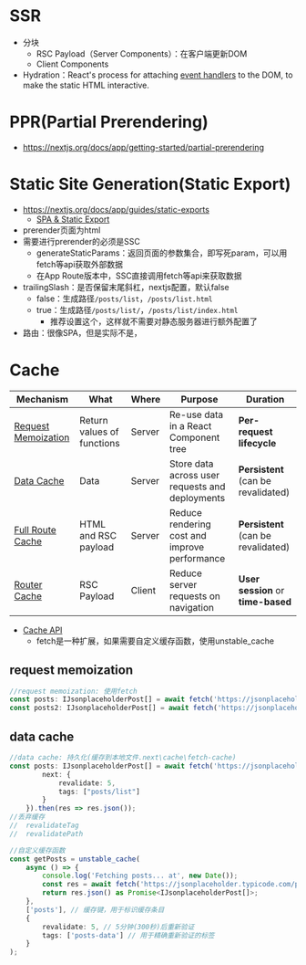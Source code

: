 # SSR
- 分块
	- RSC Payload（Server Components）：在客户端更新DOM
	- Client Components
- Hydration：React's process for attaching [event handlers](https://react.dev/learn/responding-to-events) to the DOM, to make the static HTML interactive.
# PPR(Partial Prerendering)
- https://nextjs.org/docs/app/getting-started/partial-prerendering


# Static Site Generation(Static Export)
- https://nextjs.org/docs/app/guides/static-exports
	- [SPA & Static Export](https://nextjs.org/docs/app/guides/single-page-applications#static-export-optional)
- prerender页面为html
- 需要进行prerender的必须是SSC
	- generateStaticParams：返回页面的参数集合，即写死param，可以用fetch等api获取外部数据
	- 在App Route版本中，SSC直接调用fetch等api来获取数据
- trailingSlash：是否保留末尾斜杠，nextjs配置，默认false
	- false：生成路径`/posts/list`，`/posts/list.html`
	- true：生成路径`/posts/list/`，`/posts/list/index.html`
		- 推荐设置这个，这样就不需要对静态服务器进行额外配置了
- 路由：很像SPA，但是实际不是，

# Cache
| Mechanism                                                                             | What                       | Where  | Purpose                                         | Duration                            |
| ------------------------------------------------------------------------------------- | -------------------------- | ------ | ----------------------------------------------- | ----------------------------------- |
| [Request Memoization](https://nextjs.org/docs/app/guides/caching#request-memoization) | Return values of functions | Server | Re-use data in a React Component tree           | **Per-request lifecycle**           |
| [Data Cache](https://nextjs.org/docs/app/guides/caching#data-cache)                   | Data                       | Server | Store data across user requests and deployments | **Persistent** (can be revalidated) |
| [Full Route Cache](https://nextjs.org/docs/app/guides/caching#full-route-cache)       | HTML and RSC payload       | Server | Reduce rendering cost and improve performance   | **Persistent** (can be revalidated) |
| [Router Cache](https://nextjs.org/docs/app/guides/caching#client-side-router-cache)   | RSC Payload                | Client | Reduce server requests on navigation            | **User session** or **time-based**  |

- [Cache API](https://nextjs.org/docs/app/guides/caching#apis)
	- fetch是一种扩展，如果需要自定义缓存函数，使用unstable_cache

## request memoization
```ts
//request memoization: 使用fetch
const posts: IJsonplaceholderPost[] = await fetch('https://jsonplaceholder.typicode.com/posts').then(res => res.json());
const posts2: IJsonplaceholderPost[] = await fetch('https://jsonplaceholder.typicode.com/posts').then(res => res.json());
```


## data cache
```ts
//data cache: 持久化(缓存到本地文件.next\cache\fetch-cache)
const posts: IJsonplaceholderPost[] = await fetch('https://jsonplaceholder.typicode.com/posts', {
        next: {
            revalidate: 5,
            tags: ["posts/list"]
        }
    }).then(res => res.json());
//丢弃缓存
//  revalidateTag
//  revalidatePath

//自定义缓存函数
const getPosts = unstable_cache(
    async () => {
        console.log('Fetching posts... at', new Date());
        const res = await fetch('https://jsonplaceholder.typicode.com/posts');
        return res.json() as Promise<IJsonplaceholderPost[]>;
    },
    ['posts'], // 缓存键，用于标识缓存条目
    {
        revalidate: 5, // 5分钟(300秒)后重新验证
        tags: ['posts-data'] // 用于精确重新验证的标签
    }
);
```